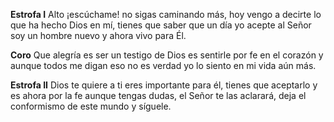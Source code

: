**Estrofa I**
Alto ¡escúchame! no sigas caminando más, 
hoy vengo a decirte lo que ha hecho Dios en mí, 
tienes que saber que un día yo acepte al Señor 
soy un hombre nuevo y ahora vivo para Él.

**Coro**
Que alegría  es ser un testigo de Dios 
es sentirle por fe en el corazón 
y aunque todos me digan eso no es verdad 
yo lo siento en mi vida aún más.

**Estrofa II**
Dios te quiere a ti eres importante para él, 
tienes que aceptarlo y es ahora por la fe 
aunque tengas dudas, el Señor te las aclarará, 
deja el conformismo de este mundo y síguele.